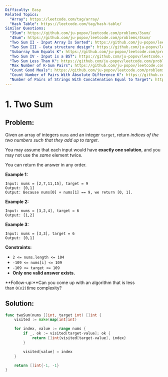 ```yaml
---
Difficulty: Easy
Related Topics:
  "Array": https://leetcode.com/tag/array/
  "Hash Table": https://leetcode.com/tag/hash-table/
Similar Questions:
  "3Sum": https://github.com/ju-popov/leetcode.com/problems/3sum/
  "4Sum": https://github.com/ju-popov/leetcode.com/problems/4sum/
  "Two Sum II - Input Array Is Sorted": https://github.com/ju-popov/leetcode.com/problems/two-sum-ii-input-array-is-sorted/
  "Two Sum III - Data structure design": https://github.com/ju-popov/leetcode.com/problems/two-sum-iii-data-structure-design/
  "Subarray Sum Equals K": https://github.com/ju-popov/leetcode.com/problems/subarray-sum-equals-k/
  "Two Sum IV - Input is a BST": https://github.com/ju-popov/leetcode.com/problems/two-sum-iv-input-is-a-bst/
  "Two Sum Less Than K": https://github.com/ju-popov/leetcode.com/problems/two-sum-less-than-k/
  "Max Number of K-Sum Pairs": https://github.com/ju-popov/leetcode.com/problems/max-number-of-k-sum-pairs/
  "Count Good Meals": https://github.com/ju-popov/leetcode.com/problems/count-good-meals/
  "Count Number of Pairs With Absolute Difference K": https://github.com/ju-popov/leetcode.com/problems/count-number-of-pairs-with-absolute-difference-k/
  "Number of Pairs of Strings With Concatenation Equal to Target": https://github.com/ju-popov/leetcode.com/problems/number-of-pairs-of-strings-with-concatenation-equal-to-target/
---
```


# 1. Two Sum

## Problem:

Given an array of integers `nums` and an integer `target`, return *indices of the two numbers such that they add up to target*.

You may assume that each input would have **exactly one solution**, and you may not use the *same* element twice.

You can return the answer in any order.

**Example 1:**

```
Input: nums = [2,7,11,15], target = 9
Output: [0,1]
Output: Because nums[0] + nums[1] == 9, we return [0, 1].
```

**Example 2:**

```
Input: nums = [3,2,4], target = 6
Output: [1,2]
```

**Example 3:**

```
Input: nums = [3,3], target = 6
Output: [0,1]
```

**Constraints:**

- `2 <= nums.length <= 104`
- `-109 <= nums[i] <= 109`
- `-109 <= target <= 109`
- **Only one valid answer exists.**

**Follow-up:**Can you come up with an algorithm that is less than `O(n2)`time complexity?

## Solution:

```go
func twoSum(nums []int, target int) []int {
	visited := make(map[int]int)

	for index, value := range nums {
		if _, ok := visited[target-value]; ok {
			return []int{visited[target-value], index}
		}

		visited[value] = index
	}

	return []int{-1, -1}
}
```